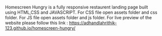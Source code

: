 Homescreen Hungry is a fully responsive restaurent landing page built using HTML,CSS and JAVASCRIPT.
For CSS file open assets folder and css folder. 
For JS file open assets folder and js folder.
For live preview of the website please follow this link :
https://adhandlahrithik-123.github.io/homescreen-hungry/
